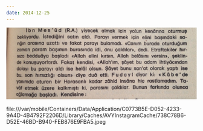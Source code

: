 ```yaml
---
date: 2014-12-25
---
```


![](/images/tumblr_nh4l4skgip1u3gx2to1_1280.jpg)

file:///var/mobile/Containers/Data/Application/C0773B5E-D052-4233-9A4D-4B4792F2206D/Library/Caches/AVYInstagramCache/738C78B6-D52E-46BD-B940-FEB876E9FBA5.jpeg
